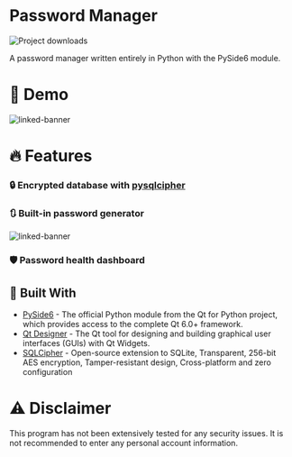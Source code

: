 # Password Manager
![Project downloads](https://img.shields.io/github/downloads/EmueI/password-manager/total)

 A password manager written entirely in Python with the PySide6 module. 

# 🚀 Demo
![linked-banner](https://i.ibb.co/4JBRMt7/Screenshot-2022-03-11-162837.png)


# 🔥 Features

### 🔒 Encrypted database with [pysqlcipher](https://pypi.org/project/pysqlcipher/)

### 🔃 Built-in password generator 
![linked-banner](https://ibb.co/9TCwcDc.png)

### 🛡️ Password health dashboard

## 🍔 Built With
- [PySide6](https://pypi.org/project/PySide6/) - The official Python module from the Qt for Python project, which provides access to the complete Qt 6.0+ framework.
- [Qt Designer](https://doc.qt.io/qt-5/qtdesigner-manual.html) - The Qt tool for designing and building graphical user interfaces (GUIs) with Qt Widgets.
- [SQLCipher](https://www.zetetic.net/sqlcipher/) - Open-source extension to SQLite, Transparent, 256-bit AES encryption, Tamper-resistant design, Cross-platform and zero configuration



# ⚠️ Disclaimer

This program has not been extensively tested for any security issues.
It is not recommended to enter any personal account information. 
